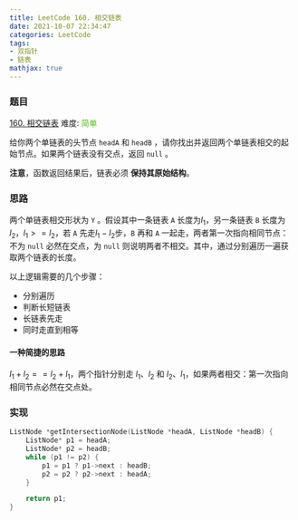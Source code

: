 ```yaml
---
title: LeetCode 160. 相交链表
date: 2021-10-07 22:34:47
categories: LeetCode
tags:
- 双指针
- 链表
mathjax: true
---
```


### 题目
[160. 相交链表](https://leetcode-cn.com/problems/intersection-of-two-linked-lists/)
难度: <span style="color: rgba(90, 183, 38, 1);">简单</span>

给你两个单链表的头节点 `headA` 和 `headB` ，请你找出并返回两个单链表相交的起始节点。如果两个链表没有交点，返回 `null` 。
<!-- more -->

**注意**，函数返回结果后，链表必须 **保持其原始结构**。

### 思路
两个单链表相交形状为 `Y` 。假设其中一条链表 `A` 长度为$l_1$，另一条链表 `B` 长度为$l_2$，$l_1 >= l_2$，若 `A` 先走$l_1-l_2$步，`B` 再和 `A` 一起走，两者第一次指向相同节点：不为 `null` 必然在交点，为 `null` 则说明两者不相交。其中，通过分别遍历一遍获取两个链表的长度。

以上逻辑需要的几个步骤：

- 分别遍历
- 判断长短链表
- 长链表先走
- 同时走直到相等

#### 一种简捷的思路
$l_1+l_2 == l_2+l_1$，两个指针分别走 $l_1$、$l_2$ 和 $l_2$、$l_1$，如果两者相交：第一次指向相同节点必然在交点处。

### 实现
``` cpp
ListNode *getIntersectionNode(ListNode *headA, ListNode *headB) {
    ListNode* p1 = headA;
    ListNode* p2 = headB;
    while (p1 != p2) {
        p1 = p1 ? p1->next : headB;
        p2 = p2 ? p2->next : headA;
    }

    return p1;
}
```
